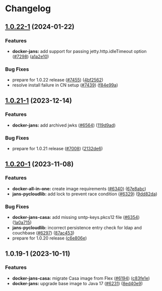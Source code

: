# Changelog

## [1.0.22-1](https://github.com/JanssenProject/jans/compare/docker-jans-casa-v1.0.21-1...docker-jans-casa-v1.0.22-1) (2024-01-22)


### Features

* **docker-jans:** add support for passing jetty.http.idleTimeout option ([#7298](https://github.com/JanssenProject/jans/issues/7298)) ([a1a2e10](https://github.com/JanssenProject/jans/commit/a1a2e1062c0759a40c6d45b48158ff8741473ada))


### Bug Fixes

* prepare for 1.0.22 release ([#7455](https://github.com/JanssenProject/jans/issues/7455)) ([4bf2562](https://github.com/JanssenProject/jans/commit/4bf2562050c86317658259c72bb641780a283579))
* resolve install failure in CN setup ([#7439](https://github.com/JanssenProject/jans/issues/7439)) ([f84e99a](https://github.com/JanssenProject/jans/commit/f84e99a1a6257854cd23e2cc16aa1a3a5d0790b6))

## [1.0.21-1](https://github.com/JanssenProject/jans/compare/docker-jans-casa-v1.0.20-1...docker-jans-casa-v1.0.21-1) (2023-12-14)


### Features

* **docker-jans:** add archived jwks ([#6564](https://github.com/JanssenProject/jans/issues/6564)) ([119d9ad](https://github.com/JanssenProject/jans/commit/119d9ade7cb4ce60b08825e6cda2f43fd153eadf))


### Bug Fixes

* prepare for 1.0.21 release ([#7008](https://github.com/JanssenProject/jans/issues/7008)) ([2132de6](https://github.com/JanssenProject/jans/commit/2132de6683f67bf22d5a863b149770d657073a83))

## [1.0.20-1](https://github.com/JanssenProject/jans/compare/docker-jans-casa-v1.0.19-1...docker-jans-casa-v1.0.20-1) (2023-11-08)


### Features

* **docker-all-in-one:** create image requirements ([#6340](https://github.com/JanssenProject/jans/issues/6340)) ([67e8abc](https://github.com/JanssenProject/jans/commit/67e8abc6a3067f4949ea0c4da4d41b370eef53fb))
* **jans-pycloudlib:** add lock to prevent race condition ([#6329](https://github.com/JanssenProject/jans/issues/6329)) ([9dd82da](https://github.com/JanssenProject/jans/commit/9dd82da5c87ee829c73a1135ce8740b8353f8ab5))


### Bug Fixes

* **docker-jans-casa:** add missing smtp-keys.pkcs12 file ([#6354](https://github.com/JanssenProject/jans/issues/6354)) ([1a0a715](https://github.com/JanssenProject/jans/commit/1a0a715c947fee247f85efde67a43aeef0f18d56))
* **jans-pycloudlib:** incorrect persistence entry check for ldap and couchbase ([#6297](https://github.com/JanssenProject/jans/issues/6297)) ([87ac453](https://github.com/JanssenProject/jans/commit/87ac453c121b9bdd2dfd7cb4ebb7b8628f322474))
* prepare for 1.0.20 release ([c6e806e](https://github.com/JanssenProject/jans/commit/c6e806eb31fed998d52cbef7a7d94c231d913102))

## 1.0.19-1 (2023-10-11)


### Features

* **docker-jans-casa:** migrate Casa image from Flex ([#6194](https://github.com/JanssenProject/jans/issues/6194)) ([c83fe1e](https://github.com/JanssenProject/jans/commit/c83fe1ebaf2bbbe246681312a2c7aa76ff34e1d0))
* **docker-jans:** upgrade base image to Java 17 ([#6231](https://github.com/JanssenProject/jans/issues/6231)) ([8ed40e9](https://github.com/JanssenProject/jans/commit/8ed40e91a56c256cb34262659b6e0657571f8c97))
